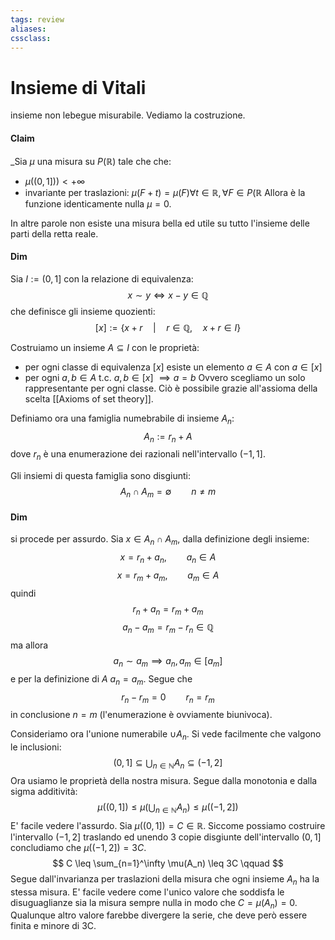 ```yaml
---
tags: review
aliases:
cssclass:
---
```

 
# Insieme di Vitali
insieme non lebegue misurabile. Vediamo la costruzione.
#### Claim 
_Sia $\mu$ una misura su $P(\mathbb{R})$ tale che che:
- $\mu((0,1])) < +\infty$
- invariante per traslazioni: $\mu(F+t) = \mu(F) \forall t \in \mathbb{R}, \forall F \in P(\mathbb{R}$
Allora è la funzione identicamente  nulla $\mu = 0$.

In altre parole non esiste una misura bella ed utile su tutto l'insieme delle parti della retta reale.

#### Dim
Sia $I := (0,1]$ con la relazione di equivalenza:
$$
x \sim y \iff x-y \in \mathbb{Q}
$$
che definisce gli insieme quozienti:
$$
[x] := \{x+r \quad | \quad r \in \mathbb{Q}, \quad x+r \in I\}
$$

Costruiamo un insieme $A \subseteq I$ con le proprietà:
- per ogni classe di equivalenza $[x]$ esiste un elemento $a \in A$  con $a \in [x]$
- per ogni $a,b \in A$ t.c. $a,b \in [x]$ $\implies a = b$
Ovvero scegliamo un solo rappresentante per ogni classe. Ciò è possibile grazie all'assioma della scelta [[Axioms of set theory]].

Definiamo ora una famiglia numebrabile di insieme $A_n$:
$$
A_n := r_n + A
$$
dove $r_n$ è una enumerazione dei razionali nell'intervallo $(-1,1]$.

Gli insiemi di questa famiglia sono disgiunti:
$$
A_n \cap A_m = \emptyset \qquad n \neq m
$$
#### Dim
si procede per assurdo. Sia $x \in A_n \cap A_m$, dalla definizione degli insieme:
$$
x = r_n + a_n, \qquad a_n \in A
$$
$$
x = r_m + a_m, \qquad a_m \in A
$$
quindi
$$
r_n + a_n = r_m + a_m
$$
$$
a_n - a_m = r_m - r_n \in \mathbb{Q}
$$
ma allora
$$
a_n \sim a_m \implies a_n, a_m \in [a_m]
$$
e per la definizione di $A$ $a_n = a_m$. Segue che 
$$
r_n - r_m = 0 \qquad r_n = r_m
$$
in conclusione $n = m$ (l'enumerazione è ovviamente biunivoca).

Consideriamo ora l'unione numerabile $\cup A_n$. Si vede facilmente che valgono le inclusioni:
$$
(0,1] \subseteq \bigcup_{n\in\mathbb{N}}A_n \subseteq (-1,2]
$$
Ora usiamo le proprietà della nostra misura. Segue dalla monotonia e dalla sigma additività:
$$
\mu((0,1]) \leq \mu(\bigcup_{n\in\mathbb{N}}A_n) \leq \mu((-1,2])
$$
E' facile vedere l'assurdo. Sia $\mu((0,1]) = C \in \mathbb{R}$. Siccome possiamo costruire l'intervallo $(-1,2]$ traslando ed unendo 3 copie disgiunte dell'intervallo $(0,1]$ concludiamo che $\mu((-1,2]) = 3C$.
$$
C \leq \sum_{n=1}^\infty \mu(A_n) \leq 3C \qquad 
$$
Segue dall'invarianza per traslazioni della misura che ogni insieme $A_n$ ha la stessa misura. 
E' facile vedere come l'unico valore che soddisfa le disuguaglianze sia la misura sempre nulla in modo che $C=\mu(A_n)=0$. Qualunque altro valore farebbe divergere la serie, che deve però essere finita e minore di 3C. 
